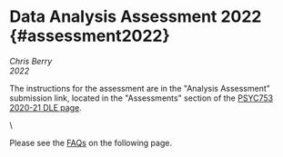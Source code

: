 # Data Analysis Assessment 2022 {#assessment2022}


*Chris Berry*
\
*2022*





The instructions for the assessment are in the "Analysis Assessment" submission link, located in the "Assessments" section of the [PSYC753 2020-21 DLE page](https://dle.plymouth.ac.uk/course/view.php?id=56923).

\

Please see the [FAQs](#faqs) on the following page.


<!--
commented text

<style>
div.exercise { background-color:#e6f0ff; border-radius: 5px; padding: 20px;}
</style>

<style>
div.tip { background-color:#D5F5E3; border-radius: 5px; padding: 20px;}
</style>

Conduct 1 multiple regression analysis to predict **. At least one of the variables in the multiple regression should be a continuous variable.
The specific regression that you perform should be up to you.
Include a plot relevant to your analysis. 

Conduct 1 ANOVA analysis.
The specific type of ANOVA that you perform is up to you.
Include a plot relevant to your analysis, which displays the scores in each group. Customise as appropriate.

The specific types of regression and ANOVA that you perform are be up to you. Report a plot of the means.

Write up your report using the template, or submit your report 

commented text
--> 
